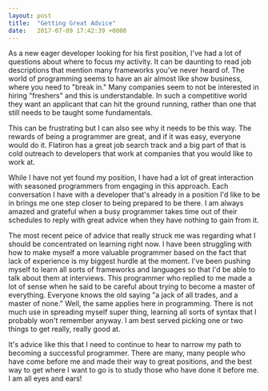 ```yaml
---
layout: post
title:  "Getting Great Advice"
date:   2017-07-09 17:42:39 +0000
---
```



As a new eager developer looking for his first position, I've had a lot of questions about where to focus my activity. It can be daunting to read job descriptions that mention many frameworks you've never heard of. The world of programming seems to have an air almost like show business, where you need to "break in." Many companies seem to not be interested in hiring "freshers" and this is understandable. In such a competitive world they want an applicant that can hit the ground running, rather than one that still needs to be taught some fundamentals. 

This can be frustrating but I can also see why it needs to be this way. The rewards of being a programmer are great, and if it was easy, everyone would do it. Flatiron has a great job search track and a big part of that is cold outreach to developers that work at companies that you would like to work at.

While I have not yet found my position, I have had a lot of great interaction with seasoned programmers from engaging in this approach. Each conversation I have with a developer that's already in a position I'd like to be in brings me one step closer to being prepared to be there. I am always amazed and grateful when a busy programmer takes time out of their schedules to reply with great advice when they have nothing to gain from it. 

The most recent peice of advice that really struck me was regarding what I should be concentrated on learning right now. I have been struggling with how to make myself a more valuable programmer based on the fact that lack of experience is my biggest hurdle at the moment. I've been pushing myself to learn all sorts of frameworks and languages so that I'd be able to talk about them at interviews. This programmer who replied to me made a lot of sense when he said to be careful about trying to become a master of everything. Everyone knows the old saying "a jack of all trades, and a master of none." Well, the same applies here in programming. There is not much use in spreading myself super thing, learning all sorts of syntax that I probably won't remember anyway. I am best served picking one or two things to get really, really good at. 

It's advice like this that I need to continue to hear to narrow my path to becoming a successful programmer. There are many, many people who have come before me and made their way to great positions, and the best way to get where I want to go is to study those who have done it before me. I am all eyes and ears!

